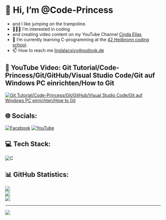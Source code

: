 # 👋 Hi, I’m @Code-Princess <br>
- and I like jumping on the trampoline.<br>
- 👩🏻‍💻 I’m interested in coding<br>
- and creating video content on my YouTube Channel [Cinda Ellas](https://www.youtube.com/@cindaellas)<br>
- 🌱 I’m currently learning C-programming at the [42 Heilbronn coding school](https://www.42heilbronn.de/en/).<br>
- 📫 How to reach me lindalacsivy@outlook.de

## 👀 YouTube Video: Git Tutorial/Code-Princess/Git/GitHub/Visual Studio Code/Git auf Windows PC einrichten/How to Git

<!-- YouTube video cards from https://github.com/DenverCoder1/github-readme-youtube-cards -->
<!-- https://ytcards.demolab.com/?id=<video ID>&title=<video+title>&lang=en&timestamp=<video publish date in Unix time format>&background_color=%230d1117&title_color=%23ffffff&stats_color=%23dedede&max_title_lines=1&width=250&border_radius=5&duration=<video duration in seconds> "<video title>") -->
<!-- BEGIN YOUTUBE-CARDS -->
[![Git Tutorial/Code-Princess/Git/GitHub/Visual Studio Code/Git auf Windows PC einrichten/How to Git](https://ytcards.demolab.com/?id=ZhrFfiJg5z0&title=Git+Tutorial/Code-Princess/Git/GitHub/Visual+Studio+Code/Git+auf+Windows+PC+einrichten/How+to+Git&lang=en&timestamp=1714082400&background_color=%230d1117&title_color=%23ffffff&stats_color=%23dedede&max_title_lines=1&width=850&border_radius=5&duration=931 "Git Tutorial/Code-Princess/Git/GitHub/Visual Studio Code/Git auf Windows PC einrichten/How to Git")](https://youtu.be/Wjj21p3tvcg?si=b7QYksN87h0wsGpQ)
<!-- END YOUTUBE-CARDS -->

## 🌐 Socials:
[![Facebook](https://img.shields.io/badge/Facebook-%231877F2.svg?logo=Facebook&logoColor=white)](https://facebook.com/lin.da.35513800) [![YouTube](https://img.shields.io/badge/YouTube-%23FF0000.svg?logo=YouTube&logoColor=white)](https://youtube.com/@cindaellas) 

## 💻 Tech Stack:
![C](https://img.shields.io/badge/c-%2300599C.svg?style=for-the-badge&logo=c&logoColor=white)
## 📊 GitHub Statistics:
![](https://github-readme-stats.vercel.app/api?username=code-princess&theme=radical&hide_border=false&include_all_commits=false&count_private=true)<br/>
![](https://github-readme-streak-stats.herokuapp.com/?user=code-princess&theme=radical&hide_border=false)<br/>
![](https://github-readme-stats.vercel.app/api/top-langs/?username=code-princess&theme=radical&hide_border=false&include_all_commits=false&count_private=true&layout=compact)

---
[![](https://visitcount.itsvg.in/api?id=code-princess&icon=0&color=0)](https://visitcount.itsvg.in)

<!-- Proudly created with GPRM ( https://gprm.itsvg.in ) -->
<!---
- 💞️ I’m looking to collaborate on ...
Code-Princess/Code-Princess is a ✨ special ✨ repository because its `README.md` (this file) appears on your GitHub profile.
You can click the Preview link to take a look at your changes.
--->
